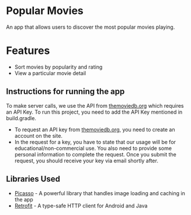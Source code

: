 # Popular Movies

An app that allows users to discover the most popular movies playing.

# Features

* Sort movies by popularity and rating
* View a particular movie detail


## Instructions for running the app
  To make server calls, we use the API from [themoviedb.org](https://www.themoviedb.org/) which requires an API Key. To run this project, you need to add the API Key mentioned in build.gradle.
* To request an API key from [themoviedb.org](https://www.themoviedb.org/), you need to create an account on the site.
* In the request for a key, you have to state that our usage will be for educational/non-commercial use. You also need to provide some personal information to complete the request. Once you submit the request, you should receive your key via email shortly after.


## Libraries Used 

* [Picasso](http://square.github.io/picasso/) - A powerful library that handles image loading and caching in the app
* [Retrofit](http://square.github.io/retrofit/) - A type-safe HTTP client for Android and Java



